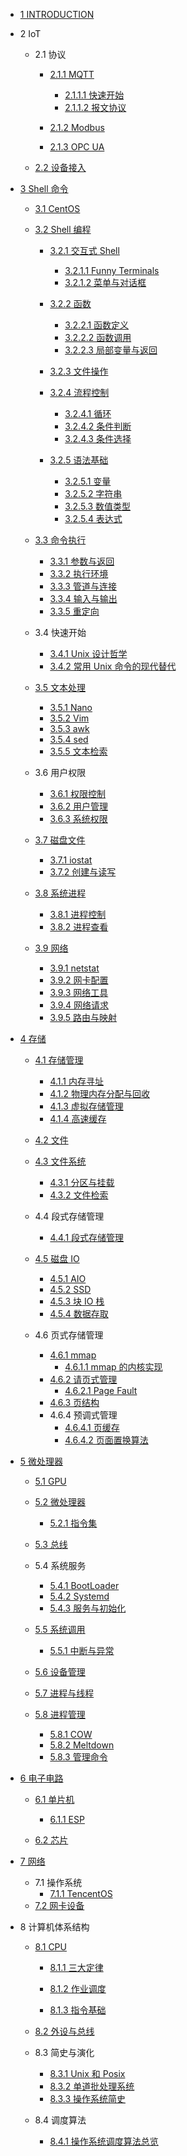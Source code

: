   - [1 INTRODUCTION](/INTRODUCTION.md)
  - 2 IoT
    - 2.1 协议
      - [2.1.1 MQTT](/IoT/协议/MQTT/README.md)
        - [2.1.1.1 快速开始](/IoT/协议/MQTT/快速开始.md)
        - [2.1.1.2 报文协议](/IoT/协议/MQTT/报文协议.md)
      - [2.1.2 Modbus](/IoT/协议/Modbus/README.md)
        
      - [2.1.3 OPC UA](/IoT/协议/OPC-UA/README.md)
        
    - [2.2 设备接入](/IoT/设备接入/README.md)
      
  - [3 Shell 命令](/Shell%20命令/README.md)
    - [3.1 CentOS](/Shell%20命令/CentOS/README.md)
      
    - [3.2 Shell 编程](/Shell%20命令/Shell%20编程/README.md)
      - [3.2.1 交互式 Shell](/Shell%20命令/Shell%20编程/交互式%20Shell/README.md)
        - [3.2.1.1 Funny Terminals](/Shell%20命令/Shell%20编程/交互式%20Shell/Funny%20Terminals.md)
        - [3.2.1.2 菜单与对话框](/Shell%20命令/Shell%20编程/交互式%20Shell/菜单与对话框.md)
      - [3.2.2 函数](/Shell%20命令/Shell%20编程/函数/README.md)
        - [3.2.2.1 函数定义](/Shell%20命令/Shell%20编程/函数/函数定义.md)
        - [3.2.2.2 函数调用](/Shell%20命令/Shell%20编程/函数/函数调用.md)
        - [3.2.2.3 局部变量与返回](/Shell%20命令/Shell%20编程/函数/局部变量与返回.md)
      - [3.2.3 文件操作](/Shell%20命令/Shell%20编程/文件操作/README.md)
        
      - [3.2.4 流程控制](/Shell%20命令/Shell%20编程/流程控制/README.md)
        - [3.2.4.1 循环](/Shell%20命令/Shell%20编程/流程控制/循环.md)
        - [3.2.4.2 条件判断](/Shell%20命令/Shell%20编程/流程控制/条件判断.md)
        - [3.2.4.3 条件选择](/Shell%20命令/Shell%20编程/流程控制/条件选择.md)
      - [3.2.5 语法基础](/Shell%20命令/Shell%20编程/语法基础/README.md)
        - [3.2.5.1 变量](/Shell%20命令/Shell%20编程/语法基础/变量.md)
        - [3.2.5.2 字符串](/Shell%20命令/Shell%20编程/语法基础/字符串.md)
        - [3.2.5.3 数值类型](/Shell%20命令/Shell%20编程/语法基础/数值类型.md)
        - [3.2.5.4 表达式](/Shell%20命令/Shell%20编程/语法基础/表达式.md)
    - [3.3 命令执行](/Shell%20命令/命令执行/README.md)
      - [3.3.1 参数与返回](/Shell%20命令/命令执行/参数与返回.md)
      - [3.3.2 执行环境](/Shell%20命令/命令执行/执行环境.md)
      - [3.3.3 管道与连接](/Shell%20命令/命令执行/管道与连接.md)
      - [3.3.4 输入与输出](/Shell%20命令/命令执行/输入与输出.md)
      - [3.3.5 重定向](/Shell%20命令/命令执行/重定向.md)
    - 3.4 快速开始
      - [3.4.1 Unix 设计哲学](/Shell%20命令/快速开始/Unix%20设计哲学.md)
      - [3.4.2 常用 Unix 命令的现代替代](/Shell%20命令/快速开始/常用%20Unix%20命令的现代替代.md)
    - [3.5 文本处理](/Shell%20命令/文本处理/README.md)
      - [3.5.1 Nano](/Shell%20命令/文本处理/Nano.md)
      - [3.5.2 Vim](/Shell%20命令/文本处理/Vim.md)
      - [3.5.3 awk](/Shell%20命令/文本处理/awk.md)
      - [3.5.4 sed](/Shell%20命令/文本处理/sed.md)
      - [3.5.5 文本检索](/Shell%20命令/文本处理/文本检索.md)
    - 3.6 用户权限
      - [3.6.1 权限控制](/Shell%20命令/用户权限/权限控制.md)
      - [3.6.2 用户管理](/Shell%20命令/用户权限/用户管理.md)
      - [3.6.3 系统权限](/Shell%20命令/用户权限/系统权限.md)
    - [3.7 磁盘文件](/Shell%20命令/磁盘文件/README.md)
      - [3.7.1 iostat](/Shell%20命令/磁盘文件/iostat.md)
      - [3.7.2 创建与读写](/Shell%20命令/磁盘文件/创建与读写.md)
    - [3.8 系统进程](/Shell%20命令/系统进程/README.md)
      - [3.8.1 进程控制](/Shell%20命令/系统进程/进程控制.md)
      - [3.8.2 进程查看](/Shell%20命令/系统进程/进程查看.md)
    - [3.9 网络](/Shell%20命令/网络/README.md)
      - [3.9.1 netstat](/Shell%20命令/网络/netstat.md)
      - [3.9.2 网卡配置](/Shell%20命令/网络/网卡配置.md)
      - [3.9.3 网络工具](/Shell%20命令/网络/网络工具.md)
      - [3.9.4 网络请求](/Shell%20命令/网络/网络请求.md)
      - [3.9.5 路由与映射](/Shell%20命令/网络/路由与映射.md)
  - [4 存储](/存储/README.md)
    - [4.1 存储管理](/存储/存储管理/README.md)
      - [4.1.1 内存寻址](/存储/存储管理/内存寻址.md)
      - [4.1.2 物理内存分配与回收](/存储/存储管理/物理内存分配与回收.md)
      - [4.1.3 虚拟存储管理](/存储/存储管理/虚拟存储管理.md)
      - [4.1.4 高速缓存](/存储/存储管理/高速缓存.md)
    - [4.2 文件](/存储/文件/README.md)
      
    - [4.3 文件系统](/存储/文件系统/README.md)
      - [4.3.1 分区与挂载](/存储/文件系统/分区与挂载.md)
      - [4.3.2 文件检索](/存储/文件系统/文件检索.md)
    - 4.4 段式存储管理
      - [4.4.1 段式存储管理](/存储/段式存储管理/段式存储管理.md)
    - [4.5 磁盘 IO](/存储/磁盘%20IO/README.md)
      - [4.5.1 AIO](/存储/磁盘%20IO/AIO.md)
      - [4.5.2 SSD](/存储/磁盘%20IO/SSD.md)
      - [4.5.3 块 IO 栈](/存储/磁盘%20IO/块%20IO%20栈.md)
      - [4.5.4 数据存取](/存储/磁盘%20IO/数据存取.md)
    - 4.6 页式存储管理
      - [4.6.1 mmap](/存储/页式存储管理/mmap/README.md)
        - [4.6.1.1 mmap 的内核实现](/存储/页式存储管理/mmap/mmap%20的内核实现.md)
      - [4.6.2 请页式管理](/存储/页式存储管理/请页式管理/README.md)
        - [4.6.2.1 Page Fault](/存储/页式存储管理/请页式管理/Page%20Fault.md)
      - [4.6.3 页结构](/存储/页式存储管理/页结构.md)
      - 4.6.4 预调式管理
        - [4.6.4.1 页缓存](/存储/页式存储管理/预调式管理/页缓存.md)
        - [4.6.4.2 页面置换算法](/存储/页式存储管理/预调式管理/页面置换算法.md)
  - [5 微处理器](/微处理器/README.md)
    - [5.1 GPU](/微处理器/GPU/README.md)
      
    - [5.2 微处理器](/微处理器/微处理器/README.md)
      - [5.2.1 指令集](/微处理器/微处理器/指令集.md)
    - [5.3 总线](/微处理器/总线/README.md)
      
    - 5.4 系统服务
      - [5.4.1 BootLoader](/微处理器/系统服务/BootLoader.md)
      - [5.4.2 Systemd](/微处理器/系统服务/Systemd.md)
      - [5.4.3 服务与初始化](/微处理器/系统服务/服务与初始化.md)
    - [5.5 系统调用](/微处理器/系统调用/README.md)
      - [5.5.1 中断与异常](/微处理器/系统调用/中断与异常.md)
    - [5.6 设备管理](/微处理器/设备管理/README.md)
      
    - [5.7 进程与线程](/微处理器/进程与线程/README.md)
      
    - [5.8 进程管理](/微处理器/进程管理/README.md)
      - [5.8.1 COW](/微处理器/进程管理/COW.md)
      - [5.8.2 Meltdown](/微处理器/进程管理/Meltdown.md)
      - [5.8.3 管理命令](/微处理器/进程管理/管理命令.md)
  - [6 电子电路](/电子电路/README.md)
    - [6.1 单片机](/电子电路/单片机/README.md)
      - [6.1.1 ESP](/电子电路/单片机/ESP/README.md)
        
    - [6.2 芯片](/电子电路/芯片/README.md)
      
  - [7 网络](/网络/README.md)
    - 7.1 操作系统
      - [7.1.1 TencentOS](/网络/操作系统/TencentOS.md)
    - [7.2 网卡设备](/网络/网卡设备.md)
  - 8 计算机体系结构
    - [8.1 CPU](/计算机体系结构/CPU/README.md)
      - [8.1.1 三大定律](/计算机体系结构/CPU/三大定律.md)
      - [8.1.2 作业调度](/计算机体系结构/CPU/作业调度/README.md)
        
      - [8.1.3 指令基础](/计算机体系结构/CPU/指令基础.md)
    - [8.2 外设与总线](/计算机体系结构/外设与总线/README.md)
      
    - 8.3 简史与演化
      - [8.3.1 Unix 和 Posix](/计算机体系结构/简史与演化/Unix%20和%20Posix.md)
      - [8.3.2 单道批处理系统](/计算机体系结构/简史与演化/单道批处理系统.md)
      - [8.3.3 操作系统简史](/计算机体系结构/简史与演化/操作系统简史.md)
    - 8.4 调度算法
      - [8.4.1 操作系统调度算法总览](/计算机体系结构/调度算法/操作系统调度算法总览.md)